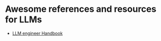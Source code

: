 # Awesome references and resources for LLMs



* [LLM engineer Handbook](https://github.com/SylphAI-Inc/LLM-engineer-handbook)
